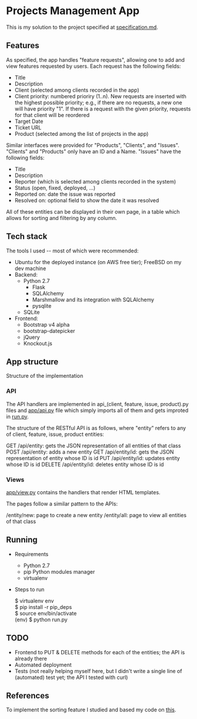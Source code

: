 # Projects Management App 

This is my solution to the project specified at [specification.md](specification.md).

## Features

As specified, the app handles "feature requests", allowing one to add and view
features requested by users. Each request has the following fields:

* Title
* Description
* Client (selected among clients recorded in the app)
* Client priority: numbered prioriry (1..n). New requests are inserted with the
highest possible priority; e.g., if there are no requests, a new one will have
priority "1". If there is a request with the given priority, requests for that
client will be reordered
* Target Date
* Ticket URL
* Product (selected among the list of projects in the app)

Similar interfaces were provided for "Products", "Clients", and "Issues".
"Clients" and "Products" only have an ID and a Name. "Issues" have the following
fields:

* Title
* Description
* Reporter (which is selected among clients recorded in the system)
* Status (open, fixed, deployed, ...)
* Reported on: date the issue was reported
* Resolved on: optional field to show the date it was resolved

All of these entities can be displayed in their own page, in a table which
allows for sorting and filtering by any column.

## Tech stack

The tools I used -- most of which were recommended:

* Ubuntu for the deployed instance (on AWS free tier); FreeBSD on my dev
machine
* Backend:
  - Python 2.7
    - Flask
    - SQLAlchemy
    - Marshmallow and its integration with SQLAlchemy
    - pysqlite
  - SQLite
* Frontend:
  - Bootstrap v4 alpha
  - bootstrap-datepicker
  - jQuery
  - Knockout.js

## App structure

Structure of the implementation

### API

The API handlers are implemented in api\_(client, feature, issue, product).py
files and [app/api.py](app/api.py) file which simply imports all of them and
gets improted in [run.py](run.py).

The structure of the RESTful API is as follows, where "entity" refers to any
of client, feature, issue, product entities:

GET    /api/entity:    gets the JSON representation of all entities of that class
POST   /api/entity:    adds a new entity
GET    /api/entity/id: gets the JSON representation of entity whose ID is id
PUT    /api/entity/id: updates entity whose ID is id
DELETE /api/entity/id: deletes entity whose ID is id

### Views

[app/view.py](app/view.py) contains the handlers that render HTML templates.

The pages follow a similar pattern to the APIs:

/entity/new: page to create a new entity
/entity/all: page to view all entities of that class

## Running

* Requirements
  - Python 2.7
  - pip Python modules manager
  - virtualenv

* Steps to run

  $ virtualenv env  
  $ pip install -r pip\_deps  
  $ source env/bin/activate  
  (env) $ python run.py

## TODO

* Frontend to PUT & DELETE methods for each of the entities; the API is
already there
* Automated deployment
* Tests (not really helping myself here, but I didn't write a single line of
(automated) test yet; the API I tested with curl)


## References

To implement the sorting feature I studied and based my code on 
[this](https://github.com/pstricker/koTableSort/).

